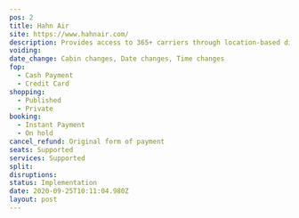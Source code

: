 ```yaml
---
pos: 2
title: Hahn Air
site: https://www.hahnair.com/
description: Provides access to 365+ carriers through location-based distribution agreements.
voiding: 
date_change: Cabin changes, Date changes, Time changes
fop:
  - Cash Payment
  - Credit Card
shopping: 
  - Published
  - Private
booking: 
  - Instant Payment
  - On hold
cancel_refund: Original form of payment
seats: Supported
services: Supported
split: 
disruptions: 
status: Implementation
date: 2020-09-25T10:11:04.980Z
layout: post
---
```

